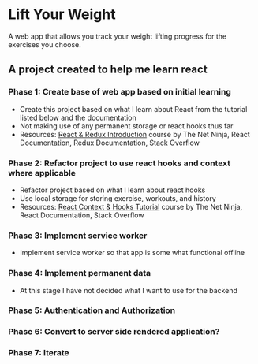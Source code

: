 # Lift Your Weight

A web app that allows you track your weight lifting progress for the exercises you choose.

## A project created to help me learn react

### Phase 1: Create base of web app based on initial learning

- Create this project based on what I learn about React from the tutorial listed below and the documentation
- Not making use of any permanent storage or react hooks thus far
- Resources: [React & Redux Introduction](https://www.youtube.com/watch?v=OxIDLw0M-m0&list=PL4cUxeGkcC9ij8CfkAY2RAGb-tmkNwQHG) course by The Net Ninja, React Documentation, Redux Documentation, Stack Overflow

### Phase 2: Refactor project to use react hooks and context where applicable

- Refactor project based on what I learn about react hooks
- Use local storage for storing exercise, workouts, and history
- Resources: [React Context & Hooks Tutorial](https://www.youtube.com/watch?v=6RhOzQciVwI&list=PL4cUxeGkcC9hNokByJilPg5g9m2APUePI&index=1) course by The Net Ninja, React Documentation, Stack Overflow

### Phase 3: Implement service worker

- Implement service worker so that app is some what functional offline

### Phase 4: Implement permanent data

- At this stage I have not decided what I want to use for the backend

### Phase 5: Authentication and Authorization

### Phase 6: Convert to server side rendered application?

### Phase 7: Iterate
